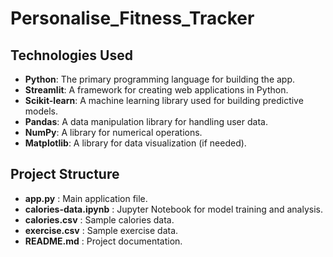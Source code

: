 # Personalise_Fitness_Tracker

## Technologies Used
- **Python**: The primary programming language for building the app.
- **Streamlit**: A framework for creating web applications in Python.
- **Scikit-learn**: A machine learning library used for building predictive models.
- **Pandas**: A data manipulation library for handling user data.
- **NumPy**: A library for numerical operations.
- **Matplotlib**: A library for data visualization (if needed).

## Project Structure
- **app.py** : Main application file.
- **calories-data.ipynb** : Jupyter Notebook for model training and analysis.
- **calories.csv** : Sample calories data.
- **exercise.csv** : Sample exercise data.
- **README.md** : Project documentation.
